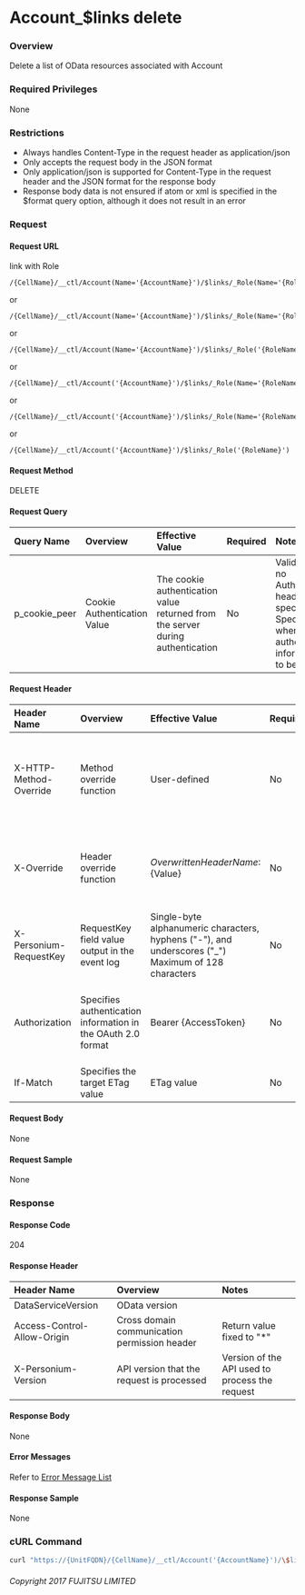 # Account\_$links delete

### Overview

Delete a list of OData resources associated with Account

### Required Privileges

None

### Restrictions

* Always handles Content-Type in the request header as application/json
* Only accepts the request body in the JSON format
* Only application/json is supported for Content-Type in the request header and the JSON format for the response body
* Response body data is not ensured if atom or xml is specified in the $format query option, although it does not result in an error


### Request

#### Request URL

link with Role

```
/{CellName}/__ctl/Account(Name='{AccountName}')/$links/_Role(Name='{RoleName}',_Box.Name='{BoxName}')
```

or

```
/{CellName}/__ctl/Account(Name='{AccountName}')/$links/_Role(Name='{RoleName}')
```

or

```
/{CellName}/__ctl/Account(Name='{AccountName}')/$links/_Role('{RoleName}')
```

or

```
/{CellName}/__ctl/Account('{AccountName}')/$links/_Role(Name='{RoleName}',_Box.Name='{BoxName}')
```

or

```
/{CellName}/__ctl/Account('{AccountName}')/$links/_Role(Name='{RoleName}')
```

or

```
/{CellName}/__ctl/Account('{AccountName}')/$links/_Role('{RoleName}')
```

#### Request Method

DELETE

#### Request Query

|Query Name|Overview|Effective Value|Required|Notes|
|:--|:--|:--|:--|:--|
|p_cookie_peer|Cookie Authentication Value|The cookie authentication value returned from the server during authentication|No|Valid only if no Authorization header specified<br>Specify this when cookie authentication information is to be used|

#### Request Header

|Header Name|Overview|Effective Value|Required|Notes|
|:--|:--|:--|:--|:--|
|X-HTTP-Method-Override|Method override function|User-defined|No|If you specify this value when requesting with the POST method, the specified value will be used as a method.|
|X-Override|Header override function|${OverwrittenHeaderName}:${Value}|No|Overwrite normal HTTP header value. To overwrite multiple headers, specify multiple X-Override headers.|
|X-Personium-RequestKey|RequestKey field value output in the event log|Single-byte alphanumeric characters, hyphens ("-"), and underscores ("_")<br>Maximum of 128 characters|No|PCS-${UNIXtime} by default<br>Supported in V 1.1.7 and later|
|Authorization|Specifies authentication information in the OAuth 2.0 format|Bearer {AccessToken}|No|* Authentication tokens are the tokens acquired using the Authentication Token Acquisition API|
|If-Match|Specifies the target ETag value|ETag value|No||

#### Request Body

None

#### Request Sample

None


### Response

#### Response Code

204

#### Response Header

|Header Name|Overview|Notes|
|:--|:--|:--|
|DataServiceVersion|OData version||
|Access-Control-Allow-Origin|Cross domain communication permission header|Return value fixed to "*"|
|X-Personium-Version|API version that the request is processed|Version of the API used to process the request|

#### Response Body

None

#### Error Messages

Refer to [Error Message List](004_Error_Messages.html)

#### Response Sample

None

### cURL Command

```sh
curl "https://{UnitFQDN}/{CellName}/__ctl/Account('{AccountName}')/\$links/_Role('{RoleName}')" -X DELETE -i -H 'Authorization: Bearer {AccessToken}' -H 'Accept: application/json'
```


###### Copyright 2017 FUJITSU LIMITED
